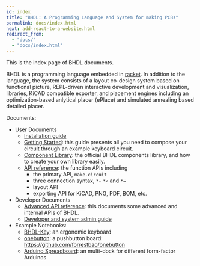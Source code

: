 ```yaml
---
id: index
title: "BHDL: A Programming Language and System for making PCBs"
permalink: docs/index.html
next: add-react-to-a-website.html
redirect_from:
  - "docs/"
  - "docs/index.html"
---
```


This is the index page of BHDL documents.

BHDL is a programming language embedded in
[racket](https://racket-lang.org/). In addition to the language, the system
consists of a layout co-design system based on functional picture, REPL-driven
interactive development and visualization, libraries, KiCAD compatible exporter,
and placement engines including an optimization-based anlytical placer (ePlace)
and simulated annealing based detailed placer.

<!-- The online demo server can be found at https://lihebi.xyz. Currently it supports authorized users signing via GitHub OAuth. Contact us (at hebi@lihebi.com) for user account. -->

Documents:

- User Documents
  - [Installation guide](docs/install)
  - [Getting Started](docs/getting-started): this guide presents all you need to compose your circuit through an example keyboard circuit.
  - [Component Library](docs/library): the official BHDL components library, and how to create your own library easily.
  - [API reference](docs/api): the function APIs including
    - the primary API, `make-circuit`
    - three connection syntax, `*-` `*<` and `*=`
    - layout API
    - exporting API for KiCAD, PNG, PDF, BOM, etc.
- Developer Documents
  - [Advanced API reference](docs/advanced): this documents some advanced and internal APIs of BHDL.
  - [Developer and system admin guide](docs/admin)
- Example Notebooks:
  - [BHDL-Key](bhdl-test/BHDL-Key.ipynb): an ergonomic keyboard
  - [onebutton](bhdl-test/onebutton.ipynb): a pushbutton board: https://github.com/forrestbao/onebutton
  - [Arduino Spreadboard](bhdl-test/spreadboard.ipynb): an multi-dock for different form-factor Arduinos
